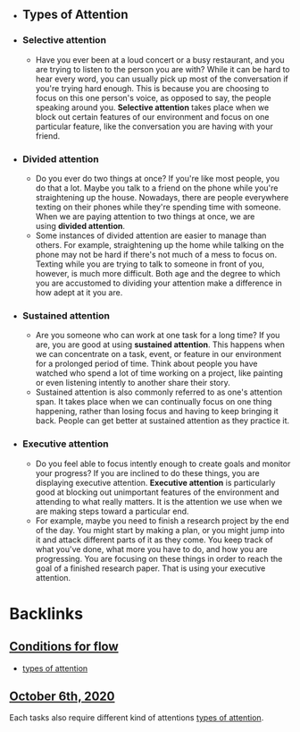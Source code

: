 - ## Types of Attention
- ### Selective attention
    - Have you ever been at a loud concert or a busy restaurant, and you are trying to listen to the person you are with? While it can be hard to hear every word, you can usually pick up most of the conversation if you're trying hard enough. This is because you are choosing to focus on this one person's voice, as opposed to say, the people speaking around you. **Selective attention** takes place when we block out certain features of our environment and focus on one particular feature, like the conversation you are having with your friend.
- ### Divided attention
    - Do you ever do two things at once? If you're like most people, you do that a lot. Maybe you talk to a friend on the phone while you're straightening up the house. Nowadays, there are people everywhere texting on their phones while they're spending time with someone. When we are paying attention to two things at once, we are using **divided attention**.
    - Some instances of divided attention are easier to manage than others. For example, straightening up the home while talking on the phone may not be hard if there's not much of a mess to focus on. Texting while you are trying to talk to someone in front of you, however, is much more difficult. Both age and the degree to which you are accustomed to dividing your attention make a difference in how adept at it you are.
- ### Sustained attention
    - Are you someone who can work at one task for a long time? If you are, you are good at using **sustained attention**. This happens when we can concentrate on a task, event, or feature in our environment for a prolonged period of time. Think about people you have watched who spend a lot of time working on a project, like painting or even listening intently to another share their story.
    - Sustained attention is also commonly referred to as one's attention span. It takes place when we can continually focus on one thing happening, rather than losing focus and having to keep bringing it back. People can get better at sustained attention as they practice it.
- ### Executive attention
    - Do you feel able to focus intently enough to create goals and monitor your progress? If you are inclined to do these things, you are displaying executive attention. **Executive attention** is particularly good at blocking out unimportant features of the environment and attending to what really matters. It is the attention we use when we are making steps toward a particular end.
    - For example, maybe you need to finish a research project by the end of the day. You might start by making a plan, or you might jump into it and attack different parts of it as they come. You keep track of what you've done, what more you have to do, and how you are progressing. You are focusing on these things in order to reach the goal of a finished research paper. That is using your executive attention.

# Backlinks
## [Conditions for flow](<Conditions for flow.md>)
- [types of attention](<types of attention.md>)

## [October 6th, 2020](<October 6th, 2020.md>)
Each tasks also require different kind of attentions [types of attention](<types of attention.md>).


